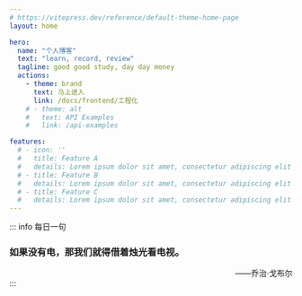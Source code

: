 ```yaml
---
# https://vitepress.dev/reference/default-theme-home-page
layout: home

hero:
  name: "个人博客"
  text: "learn, record, review"
  tagline: good good study, day day money
  actions:
    - theme: brand
      text: 马上进入
      link: /docs/frontend/工程化
    # - theme: alt
    #   text: API Examples
    #   link: /api-examples

features:
  # - icon: ''
  #   title: Feature A
  #   details: Lorem ipsum dolor sit amet, consectetur adipiscing elit
  # - title: Feature B
  #   details: Lorem ipsum dolor sit amet, consectetur adipiscing elit
  # - title: Feature C
  #   details: Lorem ipsum dolor sit amet, consectetur adipiscing elit
---
```


::: info 每日一句
<div>
  <h3>如果没有电，那我们就得借着烛光看电视。</h3>
  <div style="text-align: right"> ——乔治·戈布尔</div>
</div>
:::

<!-- <div>
  <h3 style="display: inline-block">如果没有电脑，那我们就只能写写代码了。</h3>
</div> -->

